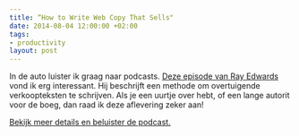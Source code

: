 ```yaml
---
title: “How to Write Web Copy That Sells"
date: 2014-08-04 12:00:00 +02:00
tags:
- productivity
layout: post
---
```


In de auto luister ik graag naar podcasts. [Deze episode van Ray Edwards](http://rayedwards.com/121/) vond ik erg interessant. Hij beschrijft een methode om overtuigende verkoopteksten te schrijven. Als je een uurtje over hebt, of een lange autorit voor de boeg, dan raad ik deze aflevering zeker aan!

[Bekijk meer details en beluister de podcast.](http://rayedwards.com/121/)